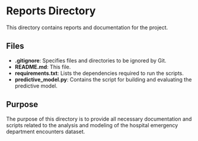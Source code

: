 # Reports Directory

This directory contains reports and documentation for the project.

## Files

- **.gitignore**: Specifies files and directories to be ignored by Git.
- **README.md**: This file.
- **requirements.txt**: Lists the dependencies required to run the scripts.
- **predictive_model.py**: Contains the script for building and evaluating the predictive model.

## Purpose

The purpose of this directory is to provide all necessary documentation and scripts related to the analysis and modeling of the hospital emergency department encounters dataset.
